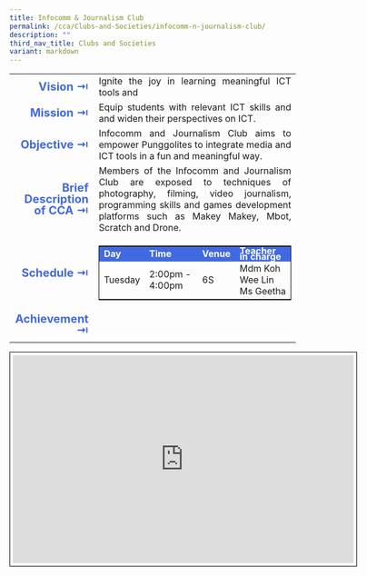 ```yaml
---
title: Infocomm & Journalism Club
permalink: /cca/Clubs-and-Societies/infocomm-n-journalism-club/
description: ""
third_nav_title: Clubs and Societies
variant: markdown
---
```

<table>
	<tbody><tr><td width="70" style="line-height:1; font-weight:bold; font-size: 20px; color:royalblue; border:0px solid black; text-align:right">Vision ⇥</td>
		<td style="text-align:justify">Ignite the joy in learning meaningful ICT tools and
		</td>
	</tr>
	<tr><td style="line-height:1; font-weight:bold; font-size: 20px; color:royalblue; border:0px solid black; text-align:right">Mission ⇥</td>
		<td style="text-align:justify">Equip students with relevant ICT skills and and widen their perspectives on ICT.
		</td>
	</tr>
	<tr><td style="line-height:1; font-weight:bold; font-size: 20px; color:royalblue; border:0px solid black; text-align:right">Objective ⇥</td>
		<td style="text-align:justify">Infocomm and Journalism Club aims to empower Punggolites to integrate media and ICT tools in a fun and meaningful way.
		</td>
	</tr>
		<tr><td style="line-height:1; font-weight:bold; font-size: 20px; color:royalblue; border:0px solid black; text-align:right">Brief Description of CCA ⇥</td>
		<td style="text-align:justify">Members of the Infocomm and Journalism Club are exposed to techniques of photography, filming, video journalism, programming skills and games development platforms such as Makey Makey, Mbot, Scratch and Drone.</td>
	</tr>
	<tr><td style="line-height:1; font-weight:bold; font-size: 20px; color:royalblue; border:0px solid black; text-align:right">Schedule ⇥</td>
		<td style="text-align:justify">
			<table style="border:1px solid black">
		<tbody>
			<tr style="line-height:10px; font-weight: bold; background-color:royalblue; font-size:16px;color:white"><td>Day</td><td>Time</td><td>Venue</td><td>Teacher in charge</td></tr>
			<tr><td>Tuesday</td><td>2:00pm - 4:00pm</td><td>6S</td><td>Mdm Koh Wee Lin<br>Ms Geetha</td></tr>
		</tbody>
	</table>
		</td>
	</tr>
		<tr><td style="line-height:1; font-weight:bold; font-size: 20px; color:royalblue; border:0px solid black; text-align:right">Achievement ⇥</td>
		<td></td>
	</tr>
	<tr><td></td></tr>
</tbody></table>
<center><iframe allowfullscreen="true" height="366" width="600" frameborder="0" style="border:1px solid black; padding:5px" src="https://docs.google.com/presentation/d/e/2PACX-1vSpJhrmW79aYVYsYDjPsosiBVzURZqDRVL5P9K9e1XerhSOLhcmC3QIgqJbxo8ulmvtmbCdu8QGmXVp/embed?start=false&amp;loop=false&amp;delayms=3000"></iframe></center>
